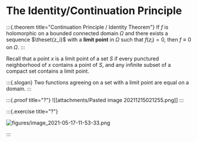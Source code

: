 # The Identity/Continuation Principle

:::{.theorem title="Continuation Principle / Identity Theorem"}
If $f$ is holomorphic on a bounded connected domain $\Omega$ and there exists a sequence $\theset{z_i}$ with a **limit point** in $\Omega$ such that $f(z_i) = 0$, then $f\equiv 0$ on $\Omega$.
:::

Recall that a point $x$ is a limit point of a set $S$ if every punctured neighborhood of $x$ contains a point of $S$, and any infinite subset of a compact set contains a limit point.

:::{.slogan}
Two functions agreeing on a set with a limit point are equal on a domain.
:::

:::{.proof title="?"}
![[attachments/Pasted image 20211215021255.png]]
:::

:::{.exercise title="?"}

![figures/image_2021-05-17-11-53-33.png](figures/image_2021-05-17-11-53-33.png)

:::